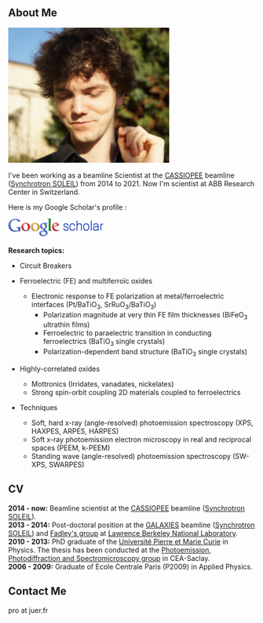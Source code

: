 About Me
---

![Profile Pic](julien_rault_LD.png)

I've been working as a beamline Scientist at the [CASSIOPEE](https://www.synchrotron-soleil.fr/en/beamlines/cassiopee) beamline ([Synchrotron SOLEIL](https://www.synchrotron-soleil.fr/en)) from 2014 to 2021. Now I'm scientist at ABB Research Center in Switzerland.

Here is my Google Scholar's profile :  

[![Google Scholar Profile](logo_scholar.gif)](https://scholar.google.fr/citations?user=PiSdgocAAAAJ)  


**Research topics:**

* Circuit Breakers

* Ferroelectric (FE) and multiferroïc oxides
  
  * Electronic response to FE polarization at metal/ferroelectric interfaces (Pt/BaTiO<sub>3</sub>, SrRuO<sub>3</sub>/BaTiO<sub>3</sub>)
    * Polarization magnitude at very thin FE film thicknesses (BiFeO<sub>3</sub> ultrathin films)
    * Ferroelectric to paraelectric transition in conducting ferroelectrics (BaTiO<sub>3</sub> single crystals)
    * Polarization-dependent band structure (BaTiO<sub>3</sub> single crystals)  

* Highly-correlated oxides
 
    * Mottronics (Irridates, vanadates, nickelates)
    * Strong spin-orbit coupling 2D materials coupled to ferroelectrics

* Techniques

    * Soft, hard x-ray (angle-resolved) photoemission spectroscopy (XPS, HAXPES, ARPES, HARPES)
    * Soft x-ray photoemission electron microscopy in real and reciprocal spaces (PEEM, k-PEEM)
    * Standing wave (angle-resolved) photoemission spectroscopy (SW-XPS, SWARPES)

CV
---

**2014 - now:** Beamline scientist at the [CASSIOPEE](https://www.synchrotron-soleil.fr/en/beamlines/cassiopee) beamline ([Synchrotron SOLEIL](https://www.synchrotron-soleil.fr/en)).  
**2013 - 2014:** Post-doctoral position at the [GALAXIES](http://www.synchrotron-soleil.fr/Recherche/LignesLumiere/GALAXIES) beamline ([Synchrotron SOLEIL](https://www.synchrotron-soleil.fr/en)) and [Fadley's group](http://www.physics.ucdavis.edu/fadleygroup/) at [Lawrence Berkeley National Laboratory](http://www.lbl.gov/).  
**2010 - 2013:** PhD graduate of the [Université Pierre et Marie Curie](http://www.upmc.fr/) in Physics. The thesis has been conducted at the [Photoemission, Photodiffraction and Spectromicroscopy group](http://iramis.cea.fr/spec/Phocea/Vie_des_labos/Ast/ast_visu.php?id_ast=2075) in CEA-Saclay.  
**2006 - 2009:** Graduate of Ecole Centrale Paris (P2009) in Applied Physics.  

Contact Me
---
pro at juer.fr

